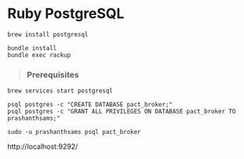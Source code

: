 # Ruby PostgreSQL

```
brew install postgresql

bundle install
bundle exec rackup
```

> ### Prerequisites

```
brew services start postgresql

psql postgres -c "CREATE DATABASE pact_broker;"
psql postgres -c "GRANT ALL PRIVILEGES ON DATABASE pact_broker TO prashanthsams;"

sudo -u prashanthsams psql pact_broker
```

http://localhost:9292/

